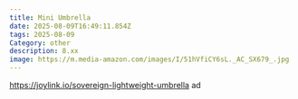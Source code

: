 ```yaml
---
title: Mini Umbrella
date: 2025-08-09T16:49:11.854Z
tags: 2025-08-09
Category: other
description: 8.xx
image: https://m.media-amazon.com/images/I/51hVfiCY6sL._AC_SX679_.jpg
---
```

https://joylink.io/sovereign-lightweight-umbrella  ad